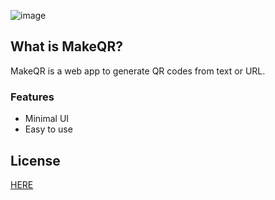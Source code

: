 ![image](https://user-images.githubusercontent.com/95465993/178271531-b9cb9018-5d54-4427-8a91-a4482ea045ba.png)


## What is MakeQR?

MakeQR is a web app to generate QR codes from text or URL.

### Features

- Minimal UI
- Easy to use

## License

[HERE](https://github.com/Sharukhi/MakeQR/blob/main/LICENSE)
